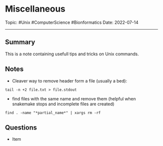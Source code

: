 
# Miscellaneous
Topic: #Unix #ComputerScience #Bionformatics 
Date: 2022-07-14

---

## Summary
This is a note containing usefull tips and tricks on Unix commands.

## Notes
  
* Cleaver way to remove header form a file (usually a bed):
```
tail -n +2 file.txt > file.stdout
```

- find files with the same name and remove them (helpful when snakemake stops and incomplete files are created)

```
find . -name "*partial_name*" | xargs rm -rf
```
## Questions
- Item




